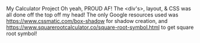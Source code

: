 My Calculator Project
Oh yeah, PROUD AF!
The <div's>, layout, & CSS was all done off the top off my head!
The only Google resources used was https://www.cssmatic.com/box-shadow for shadow creation,
and https://www.squarerootcalculator.co/square-root-symbol.html to get square root symbol!